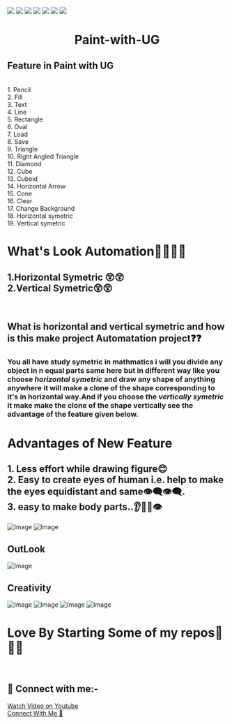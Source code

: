 ![](https://img.shields.io/badge/Welcome-Developers-sliver.svg) 
![](https://img.shields.io/badge/Programming_Language-c++-blue.svg)
![](https://img.shields.io/badge/Library-Graphics.h-gold.svg)
![](https://img.shields.io/badge/Platform-Desktop_Development-green.svg)
![](https://img.shields.io/badge/Status-Beta-green.svg)
![](https://img.shields.io/badge/Version-CodeBlocks_20.03-red.svg)
![](https://img.shields.io/badge/Version-updated-blue.svg)
<h1><p align="center">Paint-with-UG</p></h1>
<h2> Feature in Paint with UG</h2><br>
1. Pencil <br>
2. Fill<br>
3. Text<br>
4. Line <br>
5. Rectangle<br>
6. Oval<br>
7. Load <br>
8. Save<br>
9. Triangle<br>
10. Right Angled Triangle<br>
11. Diamond<br>
12. Cube<br>
13. Cuboid<br>
14. Horizontal Arrow<br>
15. Cone<br>
16. Clear<br>
17. Change Background<br>
18. Horizontal symetric<br>
19. Vertical symetric<br>
<h1>What's Look Automation🤔🤔🤔🤔</h1>
<h2>1.Horizontal Symetric 😲😲</br>
    2.Vertical Symetric😲😲</h2>
 <br>
 <h2>What is horizontal and vertical symetric and how is this make project Automatation project❓❓</h2>
  <h3>You all have study symetric in mathmatics i will you divide any object in n equal parts same here but in different way like you choose <i>horizontal symetric</i> and draw any shape of anything anywhere it will make a clone of the shape corresponding to it's in horizontal way.And if you choose the <i>vertically symetric</i> it make make the clone of the shape vertically see the advantage of the feature given below.</h3>
<h1>Advantages of New Feature</h1>
<h2>1. Less effort while drawing figure😊</br>
    2. Easy to create eyes of human i.e. help  to make the eyes equidistant and same👁‍🗨👁‍🗨.</br>
    3. easy to make body parts..👂👃👅👁</br></h2>
<img src="https://github.com/UG-SEP/Project-Guidance/blob/main/Desktop%20Application/Advanced/C%2B%2B/Paint%20With%20UG/screenshot/doremon.jpg" alt="Image" >
<img src="https://github.com/UG-SEP/Project-Guidance/blob/main/Desktop%20Application/Advanced/C%2B%2B/Paint%20With%20UG/screenshot/verti_sym.jpg" alt="Image" >
<h2>OutLook</h2>
 <img src="https://github.com/UG-SEP/Project-Guidance/blob/main/Desktop%20Application/Advanced/C%2B%2B/Paint%20With%20UG/screenshot/new%20look.jpg" alt="Image" >
 <h2>Creativity</h2> 
 <img src="https://github.com/UG-SEP/Project-Guidance/blob/main/Desktop%20Application/Advanced/C%2B%2B/Paint%20With%20UG/screenshot/Screenshot%202021-02-09%20215935.jpg" alt="Image" >
 <img src="https://github.com/UG-SEP/Project-Guidance/blob/main/Desktop%20Application/Advanced/C%2B%2B/Paint%20With%20UG/screenshot/Screenshot%202021-02-09%20223034.jpg" alt="Image">
 <img src="https://github.com/UG-SEP/Project-Guidance/blob/main/Desktop%20Application/Advanced/C%2B%2B/Paint%20With%20UG/screenshot/Screenshot%202021-02-09%20223338.jpg" alt="Image">
 <img src="https://github.com/UG-SEP/Project-Guidance/blob/main/Desktop%20Application/Advanced/C%2B%2B/Paint%20With%20UG/screenshot/Screenshot%202021-02-09%20223744.jpg" alt="Image">
<h1> Love By Starting Some of my repos💖💖💖</h1><br>
<h2> 🤝 Connect with me:-</h2>
<a href="https://www.youtube.com/channel/UChdmj1kcZiXXsmEKz7dVnWQ">Watch Video on Youtube</a> <br>
<a href="https://www.linkedin.com/in/ujjwal-gupta-ug-233543202/">Connect With Me 🤝</a>

